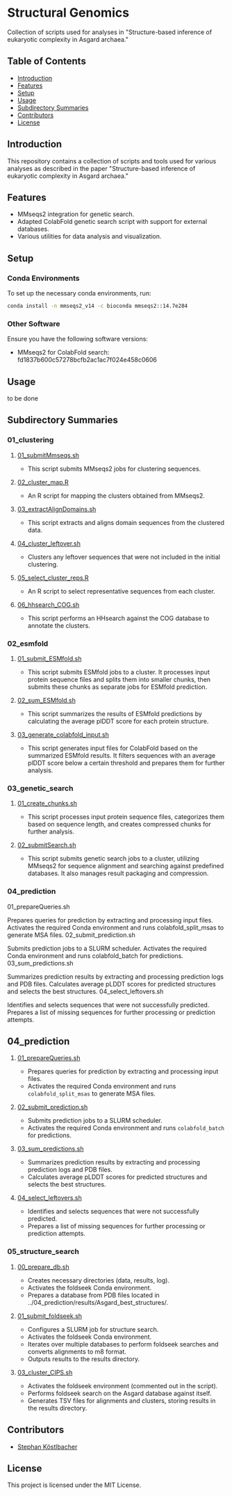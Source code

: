 # Structural Genomics

Collection of scripts used for analyses in "Structure-based inference of eukaryotic complexity in Asgard archaea."

## Table of Contents

- [Introduction](#introduction)
- [Features](#features)
- [Setup](#setup)
- [Usage](#usage)
- [Subdirectory Summaries](#subdirectory-summaries)
- [Contributors](#contributors)
- [License](#license)

## Introduction

This repository contains a collection of scripts and tools used for various analyses as described in the paper "Structure-based inference of eukaryotic complexity in Asgard archaea."

## Features

- MMseqs2 integration for genetic search.
- Adapted ColabFold genetic search script with support for external databases.
- Various utilities for data analysis and visualization.

## Setup

### Conda Environments

To set up the necessary conda environments, run:

```bash
conda install -n mmseqs2_v14 -c bioconda mmseqs2::14.7e284
```

### Other Software

Ensure you have the following software versions:

- MMseqs2 for ColabFold search: fd1837b600c57278bcfb2ac1ac7f024e458c0606

## Usage

to be done

## Subdirectory Summaries

### 01_clustering

1. [01_submitMmseqs.sh](https://github.com/stephkoest/structural_genomics/blob/main/01_clustering/01_submitMmseqs.sh)
   - This script submits MMseqs2 jobs for clustering sequences.

2. [02_cluster_map.R](https://github.com/stephkoest/structural_genomics/blob/main/01_clustering/02_cluster_map.R)
   - An R script for mapping the clusters obtained from MMseqs2.

3. [03_extractAlignDomains.sh](https://github.com/stephkoest/structural_genomics/blob/main/01_clustering/03_extractAlignDomains.sh)
   - This script extracts and aligns domain sequences from the clustered data.

4. [04_cluster_leftover.sh](https://github.com/stephkoest/structural_genomics/blob/main/01_clustering/04_cluster_leftover.sh)
   - Clusters any leftover sequences that were not included in the initial clustering.

5. [05_select_cluster_reps.R](https://github.com/stephkoest/structural_genomics/blob/main/01_clustering/05_select_cluster_reps.R)
   - An R script to select representative sequences from each cluster.

6. [06_hhsearch_COG.sh](https://github.com/stephkoest/structural_genomics/blob/main/01_clustering/06_hhsearch_COG.sh)
   - This script performs an HHsearch against the COG database to annotate the clusters.

### 02_esmfold

1. [01_submit_ESMfold.sh](https://github.com/stephkoest/structural_genomics/blob/main/02_esmfold/01_submit_ESMfold.sh)
   - This script submits ESMfold jobs to a cluster. It processes input protein sequence files and splits them into smaller chunks, then submits these chunks as separate jobs for ESMfold prediction.

2. [02_sum_ESMfold.sh](https://github.com/stephkoest/structural_genomics/blob/main/02_esmfold/02_sum_ESMfold.sh)
   - This script summarizes the results of ESMfold predictions by calculating the average plDDT score for each protein structure.

3. [03_generate_colabfold_input.sh](https://github.com/stephkoest/structural_genomics/blob/main/02_esmfold/03_generate_colabfold_input.sh)
   - This script generates input files for ColabFold based on the summarized ESMfold results. It filters sequences with an average plDDT score below a certain threshold and prepares them for further analysis.

### 03_genetic_search

1. [01_create_chunks.sh](https://github.com/stephkoest/structural_genomics/blob/main/03_genetic_search/01_create_chunks.sh)
   - This script processes input protein sequence files, categorizes them based on sequence length, and creates compressed chunks for further analysis.

2. [02_submitSearch.sh](https://github.com/stephkoest/structural_genomics/blob/main/03_genetic_search/02_submitSearch.sh)
   - This script submits genetic search jobs to a cluster, utilizing MMseqs2 for sequence alignment and searching against predefined databases. It also manages result packaging and compression.


### 04_prediction

01_prepareQueries.sh

Prepares queries for prediction by extracting and processing input files.
Activates the required Conda environment and runs colabfold_split_msas to generate MSA files.
02_submit_prediction.sh

Submits prediction jobs to a SLURM scheduler.
Activates the required Conda environment and runs colabfold_batch for predictions.
03_sum_predictions.sh

Summarizes prediction results by extracting and processing prediction logs and PDB files.
Calculates average pLDDT scores for predicted structures and selects the best structures.
04_select_leftovers.sh

Identifies and selects sequences that were not successfully predicted.
Prepares a list of missing sequences for further processing or prediction attempts.

## 04_prediction

1. [01_prepareQueries.sh](https://github.com/stephkoest/structural_genomics/blob/main/04_prediction/01_prepareQueries.sh)
   - Prepares queries for prediction by extracting and processing input files.
   - Activates the required Conda environment and runs `colabfold_split_msas` to generate MSA files.

2. [02_submit_prediction.sh](https://github.com/stephkoest/structural_genomics/blob/main/04_prediction/02_submit_prediction.sh)
   - Submits prediction jobs to a SLURM scheduler.
   - Activates the required Conda environment and runs `colabfold_batch` for predictions.

3. [03_sum_predictions.sh](https://github.com/stephkoest/structural_genomics/blob/main/04_prediction/03_sum_predictions.sh)
   - Summarizes prediction results by extracting and processing prediction logs and PDB files.
   - Calculates average pLDDT scores for predicted structures and selects the best structures.

4. [04_select_leftovers.sh](https://github.com/stephkoest/structural_genomics/blob/main/04_prediction/04_select_leftovers.sh)
   - Identifies and selects sequences that were not successfully predicted.
   - Prepares a list of missing sequences for further processing or prediction attempts.

### 05_structure_search

1. [00_prepare_db.sh](https://github.com/stephkoest/structural_genomics/blob/main/05_structure_search/00_prepare_db.sh)
   - Creates necessary directories (data, results, log).
   - Activates the foldseek Conda environment.
   - Prepares a database from PDB files located in ../04_prediction/results/Asgard_best_structures/.
     
2. [01_submit_foldseek.sh](https://github.com/stephkoest/structural_genomics/blob/main/05_structure_search/01_submit_foldseek.sh)
   - Configures a SLURM job for structure search.
   - Activates the foldseek Conda environment.
   - Iterates over multiple databases to perform foldseek searches and converts alignments to m8 format.
   - Outputs results to the results directory.

3. [03_cluster_CIPS.sh](https://github.com/stephkoest/structural_genomics/blob/main/05_structure_search/03_cluster_CIPS.sh)
   - Activates the foldseek environment (commented out in the script).
   - Performs foldseek search on the Asgard database against itself.
   - Generates TSV files for alignments and clusters, storing results in the results directory.

## Contributors

- [Stephan Köstlbacher](https://github.com/stephkoest)

## License

This project is licensed under the MIT License.
